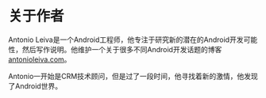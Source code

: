 # 关于作者

Antonio Leiva是一个Android工程师，他专注于研究新的潜在的Android开发可能性，然后写作说明。他维护一个关于很多不同Android开发话题的博客[antonioleiva.com]。

Antonio一开始是CRM技术顾问，但是过了一段时间，他寻找着新的激情，他发现了Android世界。


[antonioleiva.com]: http://antonioleiva.com/